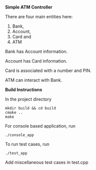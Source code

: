 **Simple ATM Controller**

There are four main entities here:
1. Bank,
1. Account,
1. Card and
1. ATM

Bank has Account information.

Account has Card information.

Card is associated with a number and PIN.

ATM can interact with Bank.

**Build Instructions**

In the project directory
```
mkdir build && cd build
cmake ..
make
```


For console based application, run
```
./console_app
```

To run test cases, run
```
./test_app
```

Add miscellaneous test cases in test.cpp